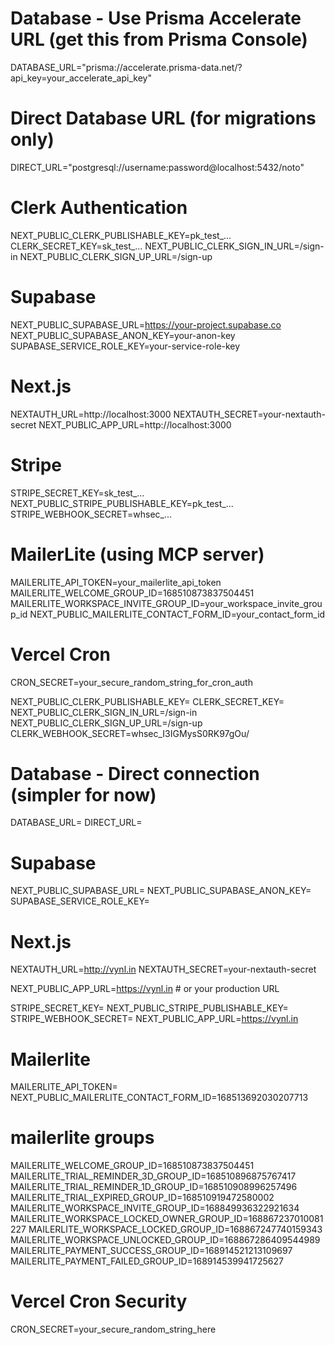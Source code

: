 # Database - Use Prisma Accelerate URL (get this from Prisma Console)
DATABASE_URL="prisma://accelerate.prisma-data.net/?api_key=your_accelerate_api_key"

# Direct Database URL (for migrations only)
DIRECT_URL="postgresql://username:password@localhost:5432/noto"

# Clerk Authentication
NEXT_PUBLIC_CLERK_PUBLISHABLE_KEY=pk_test_...
CLERK_SECRET_KEY=sk_test_...
NEXT_PUBLIC_CLERK_SIGN_IN_URL=/sign-in
NEXT_PUBLIC_CLERK_SIGN_UP_URL=/sign-up

# Supabase
NEXT_PUBLIC_SUPABASE_URL=https://your-project.supabase.co
NEXT_PUBLIC_SUPABASE_ANON_KEY=your-anon-key
SUPABASE_SERVICE_ROLE_KEY=your-service-role-key

# Next.js
NEXTAUTH_URL=http://localhost:3000
NEXTAUTH_SECRET=your-nextauth-secret
NEXT_PUBLIC_APP_URL=http://localhost:3000

# Stripe
STRIPE_SECRET_KEY=sk_test_...
NEXT_PUBLIC_STRIPE_PUBLISHABLE_KEY=pk_test_...
STRIPE_WEBHOOK_SECRET=whsec_...

# MailerLite (using MCP server)
MAILERLITE_API_TOKEN=your_mailerlite_api_token
MAILERLITE_WELCOME_GROUP_ID=168510873837504451
MAILERLITE_WORKSPACE_INVITE_GROUP_ID=your_workspace_invite_group_id
NEXT_PUBLIC_MAILERLITE_CONTACT_FORM_ID=your_contact_form_id

# Vercel Cron
CRON_SECRET=your_secure_random_string_for_cron_auth


NEXT_PUBLIC_CLERK_PUBLISHABLE_KEY=
CLERK_SECRET_KEY=
NEXT_PUBLIC_CLERK_SIGN_IN_URL=/sign-in
NEXT_PUBLIC_CLERK_SIGN_UP_URL=/sign-up
CLERK_WEBHOOK_SECRET=whsec_I3IGMysS0RK97gOu/

# Database - Direct connection (simpler for now)
DATABASE_URL=
DIRECT_URL=

# Supabase
NEXT_PUBLIC_SUPABASE_URL=
NEXT_PUBLIC_SUPABASE_ANON_KEY=
SUPABASE_SERVICE_ROLE_KEY=

# Next.js
NEXTAUTH_URL=http://vynl.in
NEXTAUTH_SECRET=your-nextauth-secret

NEXT_PUBLIC_APP_URL=https://vynl.in # or your production URL

STRIPE_SECRET_KEY=
NEXT_PUBLIC_STRIPE_PUBLISHABLE_KEY=
STRIPE_WEBHOOK_SECRET=
NEXT_PUBLIC_APP_URL=https://vynl.in

# Mailerlite 
MAILERLITE_API_TOKEN=
NEXT_PUBLIC_MAILERLITE_CONTACT_FORM_ID=168513692030207713
# mailerlite groups
MAILERLITE_WELCOME_GROUP_ID=168510873837504451
MAILERLITE_TRIAL_REMINDER_3D_GROUP_ID=168510896875767417
MAILERLITE_TRIAL_REMINDER_1D_GROUP_ID=168510908996257496
MAILERLITE_TRIAL_EXPIRED_GROUP_ID=168510919472580002
MAILERLITE_WORKSPACE_INVITE_GROUP_ID=168849936322921634
MAILERLITE_WORKSPACE_LOCKED_OWNER_GROUP_ID=168867237010081227
MAILERLITE_WORKSPACE_LOCKED_GROUP_ID=168867247740159343
MAILERLITE_WORKSPACE_UNLOCKED_GROUP_ID=168867286409544989
MAILERLITE_PAYMENT_SUCCESS_GROUP_ID=168914521213109697
MAILERLITE_PAYMENT_FAILED_GROUP_ID=168914539941725627
# Vercel Cron Security
CRON_SECRET=your_secure_random_string_here